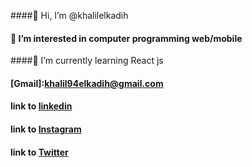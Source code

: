 
<!--
**khalilkadih/khalilkadih** is a ✨ _special_ ✨ repository because its `README.md` (this file) appears on your GitHub profile.

Here are some ideas to get you started:

- 🔭 I’m currently working on ...
- 🌱 I’m currently learning ...
- 👯 I’m looking to collaborate on ...
- 🤔 I’m looking for help with ...
- 💬 Ask me about ...
- 📫 How to reach me: ...
- 😄 Pronouns: ...
- ⚡ Fun fact: ...
-->

####👋 Hi, I’m @khalilelkadih
#### 👀 I’m interested in computer programming web/mobile
####🌱 I’m currently learning React js
#### [Gmail]:khalil94elkadih@gmail.com
#### link to [linkedin](https://www.linkedin.com/in/khalil-el-kadih-bb186a161/)
#### link to [Instagram](elkadih94)
#### link to [Twitter](https://twitter.com/elkadih_k)
